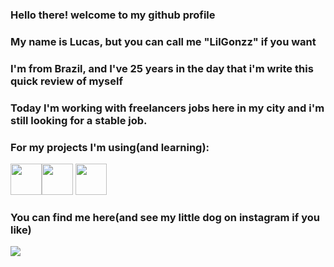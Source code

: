 ### Hello there! welcome to my github profile
### My name is Lucas, but you can call me "LilGonzz" if you want

### I'm from Brazil, and I've 25 years in the day that i'm write this quick review of myself

### Today I'm working with freelancers jobs here in my city and i'm still looking for a stable job.

### For my projects I'm using(and learning):
<img src="https://cdn.jsdelivr.net/gh/devicons/devicon/icons/rails/rails-plain.svg" width="50" height="50"/><img src="https://cdn.jsdelivr.net/gh/devicons/devicon/icons/angularjs/angularjs-plain.svg" width="50" height="50"/>  <img src="https://cdn.jsdelivr.net/gh/devicons/devicon/icons/postgresql/postgresql-original.svg" width="50" height="50"/>

### You can find me here(and see my little dog on instagram if you like)
<div>
  <a href="https://www.instagram.com/lucasgonzzagas/" target="_blank"><img src="https://img.shields.io/badge/-Instagram-%23E4405F?style=for-the-badge&logo=instagram&logoColor=white" target="_blank"></a>

</div>
<!--
**LilGonzz/LilGonzz** is a ✨ _special_ ✨ repository because its `README.md` (this file) appears on your GitHub profile.

Here are some ideas to get you started:

- 🔭 I’m currently working on ...
- 🌱 I’m currently learning ...
- 👯 I’m looking to collaborate on ...
- 🤔 I’m looking for help with ...
- 💬 Ask me about ...
- 📫 How to reach me: ...
- 😄 Pronouns: ...
- ⚡ Fun fact: ...
-->
